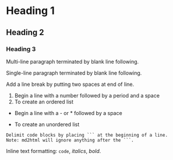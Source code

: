 # Heading 1
## Heading 2
### Heading 3

Multi-line paragraph terminated by
blank line following.

Single-line paragraph terminated by blank line following.

Add a line break by putting two spaces at end of line.  

1. Begin a line with a number followed by a period and a space
1. To create an ordered list

- Begin a line with a - or * followed by a space
* To create an unordered list

```text
Delimit code blocks by placing ``` at the beginning of a line.
Note: md2html will ignore anything after the ```.
```

Inline text formatting: `code`, _italics_, *bold*.
